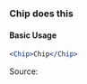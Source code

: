 ### Chip does this

#### Basic Usage

```jsx
<Chip>Chip</Chip>
```

Source:

```js { "file": "./Chip.js" }
```
